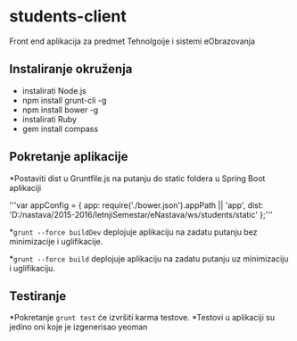 # students-client

Front end aplikacija za predmet Tehnolgoije i sistemi eObrazovanja

## Instaliranje okruženja

* instalirati Node.js
* npm install grunt-cli -g
* npm install bower -g
* instalirati Ruby
* gem install compass

## Pokretanje aplikacije

*Postaviti dist u Gruntfile.js na putanju do static foldera u Spring Boot aplikaciji

  '''var appConfig = {
    app: require('./bower.json').appPath || 'app',
    dist: 'D:/nastava/2015-2016/letnjiSemestar/eNastava/ws/students/static'
  };'''

*`grunt --force buildDev` deplojuje aplikaciju na zadatu putanju bez minimizacije i uglifikacije.

*`grunt --force build` deplojuje aplikaciju na zadatu putanju uz minimizaciju i uglifikaciju.

## Testiranje

*Pokretanje `grunt test` će izvršiti karma testove.
*Testovi u aplikaciji su jedino oni koje je izgenerisao yeoman
